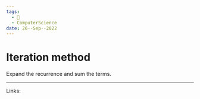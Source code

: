 ```yaml
---
tags:
  - 🌱
  - ComputerScience 
date: 26--Sep--2022
---
```


# Iteration method

Expand the recurrence and sum the terms.

---
Links: 
